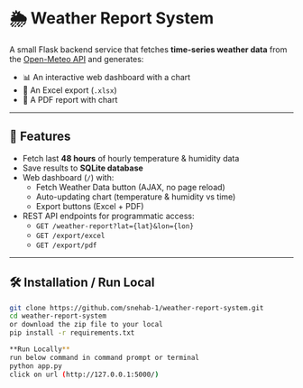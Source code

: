 # 🌦 Weather Report System

A small Flask backend service that fetches **time-series weather data** from the [Open-Meteo API](https://open-meteo.com/) and generates:

- 📊 An interactive web dashboard with a chart  
- 📑 An Excel export (`.xlsx`)  
- 📄 A PDF report with chart  

---

## 🚀 Features

- Fetch last **48 hours** of hourly temperature & humidity data  
- Save results to **SQLite database**  
- Web dashboard (`/`) with:
  - Fetch Weather Data button (AJAX, no page reload)  
  - Auto-updating chart (temperature & humidity vs time)  
  - Export buttons (Excel + PDF)  
- REST API endpoints for programmatic access:
  - `GET /weather-report?lat={lat}&lon={lon}`
  - `GET /export/excel`
  - `GET /export/pdf`

---

## 🛠 Installation / Run Local

```bash
git clone https://github.com/snehab-1/weather-report-system.git
cd weather-report-system
or download the zip file to your local
pip install -r requirements.txt

**Run Locally**
run below command in command prompt or terminal
python app.py
click on url (http://127.0.0.1:5000/)
